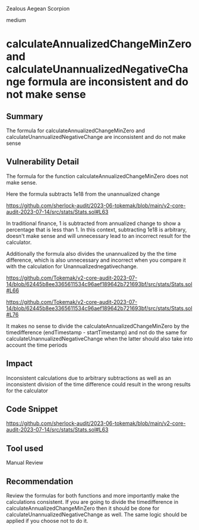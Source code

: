 Zealous Aegean Scorpion

medium

# calculateAnnualizedChangeMinZero and calculateUnannualizedNegativeChange formula are inconsistent and do not make sense
## Summary

The formula for calculateAnnualizedChangeMinZero and calculateUnannualizedNegativeChange are inconsistent and do not make sense

## Vulnerability Detail

The formula for the function calculateAnnualizedChangeMinZero does not make sense. 


Here the formula subtracts 1e18 from the unannualized change  

https://github.com/sherlock-audit/2023-06-tokemak/blob/main/v2-core-audit-2023-07-14/src/stats/Stats.sol#L63

In traditional finance, 1 is subtracted from annualized change to show a percentage that is less than 1. In this context, subtracting 1e18 is arbitrary, doesn't make sense and will unnecessary lead to an incorrect result for the calculator.

Additionally the formula also divides the unannualized by the the time difference, which is also unnecessary and incorrect when you compare it with the calculation for Unannualizednegativechange. 

https://github.com/Tokemak/v2-core-audit-2023-07-14/blob/62445b8ee3365611534c96aef189642b721693bf/src/stats/Stats.sol#L66



https://github.com/Tokemak/v2-core-audit-2023-07-14/blob/62445b8ee3365611534c96aef189642b721693bf/src/stats/Stats.sol#L76

It makes no sense to divide the calculateAnnualizedChangeMinZero by the timedifference (endTimestamp - startTimestamp) and not do the same for calculateUnannualizedNegativeChange when the latter should also take into account the time periods 


## Impact

Inconsistent calculations due to arbitrary subtractions as well as an inconsistent division of the time difference could result in the wrong results for the calculator 

## Code Snippet

https://github.com/sherlock-audit/2023-06-tokemak/blob/main/v2-core-audit-2023-07-14/src/stats/Stats.sol#L63



## Tool used

Manual Review

## Recommendation

Review the formulas for both functions and more importantly make the calculations consistent. If you are going to divide the timedifference in calculateAnnualizedChangeMinZero then it should be done for calculateUnannualizedNegativeChange as well. The same logic should be applied if you choose not to do it.


